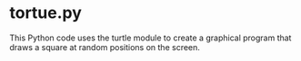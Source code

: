 # tortue.py
This Python code uses the turtle module to create a graphical program that draws a square at random positions on the screen.
